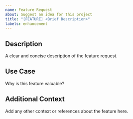 ```yaml
---
name: Feature Request
about: Suggest an idea for this project
title: "[FEATURE] <Brief Description>"
labels: enhancement
---
```


## Description
A clear and concise description of the feature request.

## Use Case
Why is this feature valuable?

## Additional Context
Add any other context or references about the feature here.
